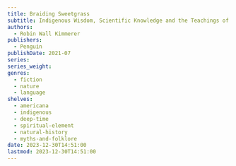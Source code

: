 ```yaml
---
title: Braiding Sweetgrass
subtitle: Indigenous Wisdom, Scientific Knowledge and the Teachings of Plants
authors:
  - Robin Wall Kimmerer
publishers:
  - Penguin
publishDate: 2021-07
series: 
series_weight: 
genres:
  - fiction
  - nature
  - language
shelves:
  - americana
  - indigenous
  - deep-time
  - spiritual-element
  - natural-history
  - myths-and-folklore
date: 2023-12-30T14:51:00
lastmod: 2023-12-30T14:51:00
---
```

